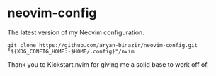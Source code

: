 # neovim-config
The latest version of my Neovim configuration.

```
git clone https://github.com/aryan-binazir/neovim-config.git "${XDG_CONFIG_HOME:-$HOME/.config}"/nvim
```

Thank you to Kickstart.nvim for giving me a solid base to work off of.
